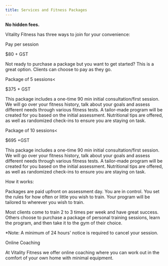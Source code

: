 ```yaml
---
title: Services and Fitness Packages
---
```


**No hidden fees.**

Vitality Fitness has three ways to join for your convenience:

Pay per session

$80 + GST

Not ready to purchase a package but you want to get started? This is a great option. Clients can choose to pay as they go.

Package of 5 sessions<

$375 + GST 

This package includes a one-time 90 min initial consultation/first session. We will go over your fitness history, talk about your goals and assess different needs through various fitness tests. A tailor-made program will be created for you based on the initial assessment. Nutritional tips are offered, as well as randomized check-ins to ensure you are staying on task.

Package of 10 sessions<

$695 +GST 

This package includes a one-time 90 min initial consultation/first session. We will go over your fitness history, talk about your goals and assess different needs through various fitness tests. A tailor-made program will be created for you based on the initial assessment. Nutritional tips are offered, as well as randomized check-ins to ensure you are staying on task.

How it works: 

Packages are paid upfront on assessment day. You are in control. You set the rules for how often or little you wish to train. Your program will be tailored to wherever you wish to train.

Most clients come to train 2 to 3 times per week and have great success. Others choose to purchase a package of personal training sessions, learn the program, and then take it to the gym of their choice. 

\*Note: A minimum of 24 hours' notice is required to cancel your session.

Online Coaching

At Vitality Fitness we offer online coaching where you can work out in the comfort of your own home with minimal equipment.